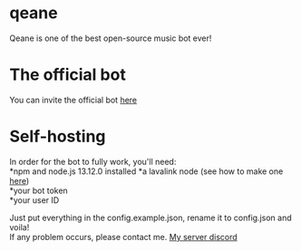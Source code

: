 # qeane
Qeane is one of the best open-source music bot ever! 
# The official bot
You can invite the official bot [here](https://discord.com/api/oauth2/authorize?client_id=727163097026003004&permissions=8&scope=bot)
# Self-hosting
In order for the bot to fully work, you'll need:<br />
*npm and node.js 13.12.0 installed
*a lavalink node (see how to make one [here](https://github.com/Frederikam/Lavalink))<br />
*your bot token<br />
*your user ID

Just put everything in the config.example.json, rename it to config.json and voila!<br />
If any problem occurs, please contact me. [My server discord](https://discord.gg/nXg4Yh7)